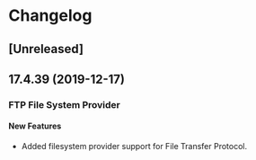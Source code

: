 # Changelog

## [Unreleased]

## 17.4.39 (2019-12-17)

### FTP File System Provider

#### New Features

- Added filesystem provider support for File Transfer Protocol.